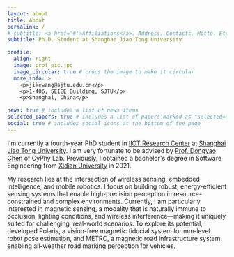 ```yaml
---
layout: about
title: About
permalink: /
# subtitle: <a href='#'>Affiliations</a>. Address. Contacts. Motto. Etc.
subtitle: Ph.D. Student at Shanghai Jiao Tong University

profile:
  align: right
  image: prof_pic.jpg
  image_circular: true # crops the image to make it circular
  more_info: >
    <p>jikewang@sjtu.edu.cn</p>
    <p>1-406, SEIEE Building, SJTU</p>
    <p>Shanghai, China</p>

news: true # includes a list of news items
selected_papers: true # includes a list of papers marked as "selected={true}"
social: true # includes social icons at the bottom of the page
---
```


I'm currently a fourth-year PhD student in [IIOT Research Center](https://iiot.sjtu.edu.cn/#/) at [Shanghai Jiao Tong University](https://en.sjtu.edu.cn/).
I am very fortunate to be advised by [Prof. Dongyao Chen](https://chendy.tech/) of CyPhy Lab. 
Previously, I obtained a bachelor's degree in Software Engineering from [Xidian University](https://en.xidian.edu.cn/) in 2021. 

My research lies at the intersection of wireless sensing, embedded intelligence, and mobile robotics. I focus on building robust, energy-efficient sensing systems that enable high-precision perception in resource-constrained and complex environments.
Currently, I am particularly interested in magnetic sensing, a modality that is naturally immune to occlusion, lighting conditions, and wireless interference—making it uniquely suited for challenging, real-world scenarios.
To explore its potential, I developed Polaris, a vision-free magnetic fiducial system for mm-level robot pose estimation, and METRO, a magnetic road infrastructure system enabling all-weather road marking perception for vehicles.

<!-- Put your address / P.O. box / other info right below your picture. You can also disable any of these elements by editing `profile` property of the YAML header of your `_pages/about.md`. Edit `_bibliography/papers.bib` and Jekyll will render your [publications page](/al-folio/publications/) automatically. -->

<!-- Link to your social media connections, too. This theme is set up to use [Font Awesome icons](https://fontawesome.com/) and [Academicons](https://jpswalsh.github.io/academicons/), like the ones below. Add your Facebook, Twitter, LinkedIn, Google Scholar, or just disable all of them. -->
